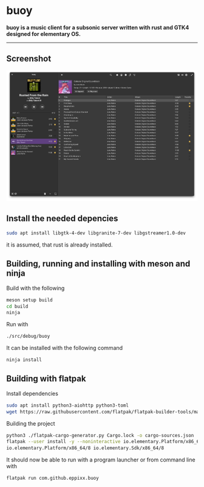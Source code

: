 # buoy

**buoy is a music client for a subsonic server written with rust and GTK4 designed for elementary OS.**

---

## Screenshot

![Screenshot of buoy](Screenshot.png)

## Install the needed depencies

```bash
sudo apt install libgtk-4-dev libgranite-7-dev libgstreamer1.0-dev
```

it is assumed, that rust is already installed.


## Building, running and installing with meson and ninja

Build with the following
```bash
meson setup build
cd build
ninja
```

Run with
```bash
./src/debug/buoy
```

It can be installed with the following command
```bash
ninja install
```

## Building with flatpak

Install dependencies
```bash
sudo apt install python3-aiohttp python3-toml
wget https://raw.githubusercontent.com/flatpak/flatpak-builder-tools/master/cargo/flatpak-cargo-generator.py
```

Building the project
```bash
python3 ./flatpak-cargo-generator.py Cargo.lock -o cargo-sources.json
flatpak --user install -y --noninteractive io.elementary.Platform/x86_64/7.3 io.elementary.Sdk/x86_64/7.3
io.elementary.Platform/x86_64/8 io.elementary.Sdk/x86_64/8
```

It should now be able to run with a program launcher or from command line with
```bash
flatpak run com.github.eppixx.buoy
```

